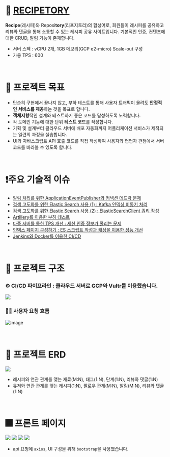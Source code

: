 # 🥘 [RECIPETORY](http://141.164.62.254)
**Recipe**(레시피)와 Reposi**tory**(리포지토리)의 합성어로, 회원들이 레시피를 공유하고
리뷰와 댓글을 통해 소통할 수 있는 레시피 공유 사이트입니다. 기본적인 인증, 컨텐츠에 대한 CRUD,
알림 기능이 존재합니다.

- 서버 스펙 : vCPU 2개, 1GB 메모리(GCP e2-micro) Scale-out 구성
- 가용 TPS : 600

<br>

# 🎯 프로젝트 목표

- 단순히 구현에서 끝나지 않고, 부하 테스트를 통해 사용자 트래픽이 몰려도 **안정적인 서비스를 제공**하는 것을 목표로 합니다.
- **객체지향**적인 설계와 테스트하기 좋은 코드를 달성하도록 노력합니다.
- 각 도메인 기능에 대한 단위 **테스트 코드**를 작성합니다.
- 기획 및 설계부터 클라우드 서버에 배포 자동화까지 어플리케이션 서비스가 제작되는 일련의 과정을 실습합니다.
- UI와 자바스크립트 API 호출 코드를 직접 작성하여 사용자와 협업자 관점에서 서버 코드를 바라볼 수 있도록 합니다.

<br>

# ❗️주요 기술적 이슈

- [알림 처리를 위한 ApplicationEventPublisher와 커넥션 데드락 문제](https://buchu-doodle.tistory.com/212)
- [검색 고도화를 위한 Elastic Search 사용 (1) : Kafka 인덱싱 비동기 처리](https://buchu-doodle.tistory.com/213)
- [검색 고도화를 위한 Elastic Search 사용 (2) : ElasticSearchClient 쿼리 작성](https://buchu-doodle.tistory.com/214)
- [Artillery를 이용한 부하 테스트](https://buchu-doodle.tistory.com/210)
- [다중 서버를 통한 TPS 개선 : 세션 인증 정보가 풀리는 문제](https://buchu-doodle.tistory.com/216)
- [인덱스 페이지 구성하기 : ES 스크립트 작성과 캐싱을 이용한 성능 개선](https://buchu-doodle.tistory.com/215)
- [Jenkins와 Docker를 이용한 CI/CD](https://buchu-doodle.tistory.com/211)

<br>

# 📃 프로젝트 구조

### ⚙️ CI/CD 파이프라인 : 클라우드 서버로 GCP와 Vultr를 이용했습니다.
![](https://img1.daumcdn.net/thumb/R1280x0/?scode=mtistory2&fname=https%3A%2F%2Fblog.kakaocdn.net%2Fdn%2FcwnaGb%2Fbtsv7bKJrIc%2FrMJcBNKkUEUW3Er9KrUD5k%2Fimg.png)

### 👩‍💻 사용자 요청 흐름
![image](https://github.com/f-lab-edu/recipetory/assets/69233405/a40e0a2b-1cb2-4ddb-b213-bcde8845b4f2)


<br>


# 💾 프로젝트 ERD
![](https://img1.daumcdn.net/thumb/R1280x0/?scode=mtistory2&fname=https%3A%2F%2Fblog.kakaocdn.net%2Fdn%2Fbq3aCN%2FbtsxgbPAa4r%2F2q34ZuNwFYzk7PcybdpCtk%2Fimg.png)

- 레시피와 연관 관계를 맺는 재료(M:N), 태그(1:N), 단계(1:N), 리뷰와 댓글(1:N)
- 유저와 연관 관계를 맺는 레시피(1:N), 팔로우 관계(M:N), 알림(M:N), 리뷰와 댓글(1:N)

<br>

# 🎆 프론트 페이지
![](https://img1.daumcdn.net/thumb/R1280x0/?scode=mtistory2&fname=https%3A%2F%2Fblog.kakaocdn.net%2Fdn%2FcxjF2i%2Fbtsxq1k7nMG%2FU7IBhVeIsOvOsNDkK9BTXk%2Fimg.png)
![](https://img1.daumcdn.net/thumb/R1280x0/?scode=mtistory2&fname=https%3A%2F%2Fblog.kakaocdn.net%2Fdn%2FbXU8d8%2Fbtsxq34Sl8k%2FCbA61zBvMsSNdRmpLk8tM0%2Fimg.png)
![](https://img1.daumcdn.net/thumb/R1280x0/?scode=mtistory2&fname=https%3A%2F%2Fblog.kakaocdn.net%2Fdn%2FbttNVn%2FbtsxrYWAmuO%2FaDkBcjn7Svmi6qjkMIzxfk%2Fimg.png)
![](https://img1.daumcdn.net/thumb/R1280x0/?scode=mtistory2&fname=https%3A%2F%2Fblog.kakaocdn.net%2Fdn%2FbFbj49%2FbtsxtnhlNn0%2FwuNDv4tsVY1bkvc65rskH1%2Fimg.png)

- api 요청에 `axios`, UI 구성을 위해 `bootstrap`을 사용했습니다.
